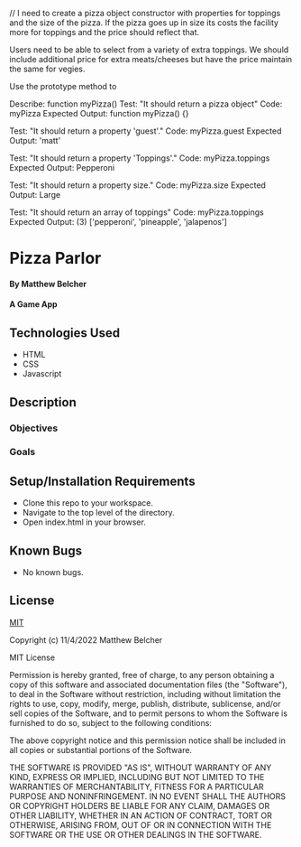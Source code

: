 // I need to create a pizza object constructor with properties for toppings and the size of the pizza. If the pizza goes up in size its costs the facility more for toppings and the price should reflect that.

Users need to be able to select from a variety of extra toppings. We should include additional price for extra meats/cheeses but have the price maintain the same for vegies.

Use the prototype method to 


Describe: function myPizza() 
Test: "It should return a pizza object"
Code: myPizza
Expected Output: function myPizza() {}

Test: "It should return a property 'guest'."
Code: myPizza.guest
Expected Output:
'matt'

Test: "It should return a property 'Toppings'."
Code: myPizza.toppings
Expected Output:
Pepperoni

Test: "It should return a property size."
Code: myPizza.size
Expected Output:
Large

Test: "It should return an array of toppings"
Code: myPizza.toppings
Expected Output:
(3) ['pepperoni', 'pineapple', 'jalapenos']






# Pizza Parlor

#### By Matthew Belcher

#### A Game App

## Technologies Used

* HTML 
* CSS 
* Javascript

## Description


### Objectives 



### Goals



## Setup/Installation Requirements

* Clone this repo to your workspace.
* Navigate to the top level of the directory.
* Open index.html in your browser.

## Known Bugs

* No known bugs.

## License

[MIT](https://choosealicense.com/licenses/mit/)

Copyright (c) 11/4/2022 Matthew Belcher

MIT License

Permission is hereby granted, free of charge, to any person obtaining a copy
of this software and associated documentation files (the "Software"), to deal
in the Software without restriction, including without limitation the rights
to use, copy, modify, merge, publish, distribute, sublicense, and/or sell
copies of the Software, and to permit persons to whom the Software is
furnished to do so, subject to the following conditions:

The above copyright notice and this permission notice shall be included in all
copies or substantial portions of the Software.

THE SOFTWARE IS PROVIDED "AS IS", WITHOUT WARRANTY OF ANY KIND, EXPRESS OR
IMPLIED, INCLUDING BUT NOT LIMITED TO THE WARRANTIES OF MERCHANTABILITY,
FITNESS FOR A PARTICULAR PURPOSE AND NONINFRINGEMENT. IN NO EVENT SHALL THE
AUTHORS OR COPYRIGHT HOLDERS BE LIABLE FOR ANY CLAIM, DAMAGES OR OTHER
LIABILITY, WHETHER IN AN ACTION OF CONTRACT, TORT OR OTHERWISE, ARISING FROM,
OUT OF OR IN CONNECTION WITH THE SOFTWARE OR THE USE OR OTHER DEALINGS IN THE
SOFTWARE.
